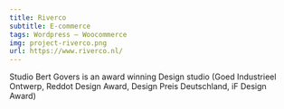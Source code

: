 ```yaml
---
title: Riverco
subtitle: E-commerce
tags: Wordpress — Woocommerce
img: project-riverco.png
url: https://www.riverco.nl/
---
```


Studio Bert Govers is an award winning Design studio (Goed Industrieel Ontwerp, Reddot Design Award, Design Preis Deutschland, iF Design Award)